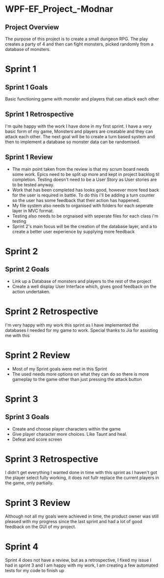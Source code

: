 # WPF-EF_Project_-Modnar
## Project Overview
The purpose of this project is to create a small dungeon RPG. 
The play creates a party of 4 and then can fight monsters, picked randomly from a database of monsters.

# Sprint 1
## Sprint 1 Goals
Basic functioning game with monster and players that can attack each other

## Sprint 1 Retrospective
I'm quite happy with the work I have done in my first sprint. I have a very basic form of my game, Monsters and players are creatable and they can attack each other.
The next goal will be to create a turn based system and then to implement a database so monster data can be randomised.

## Sprint 1 Review
* The main point taken from the review is that my scrum board needs some work. Epics need to be split up more and kept in project backlog til completion. Testing doesn't need to be a User Story as User stories are to be tested anyway. 
* Work that has been completed has looks good, however more feed back for the user is required in battle. To do this i'll be adding a turn counter so the user has some feedback that their action has happened.
* My file system also needs to organised with folders for each seperate layer in MVC format.
* Testing also needs to be orgnaised with seperate files for each class i'm testing
* Sprint 2's main focus will be the creation of the database layer, and a to create a better user experience by supplying more feedback

# Sprint 2
## Sprint 2 Goals
* Link up a Database of monsters and players to the rest of the project
* Create a well display User Interface which, gives good feedback on the action undertaken.

# Sprint 2 Retrospective
I'm very happy with my work this sprint as I have implemented the databases I needed for my game to work. Special thanks to Jia for assisting me with this

# Sprint 2 Review
* Most of my Sprint goals were met in this Sprint
* The used needs more options on what they can do so there is more gameplay to the game other than just pressing the attack button

# Sprint 3
## Sprint 3 Goals
* Create and choose player characters within the game
* Give player character more choices. Like Taunt and heal.
* Defeat and score screen

# Sprint 3 Retrospective
I didn't get everything I wanted done in time with this sprint as I haven't got the player select fully working, it does not fullr replace the current players in the game, only partially.

# Sprint 3 Review
Although not all my goals were achieved in time, the product owner was still pleased with my progress since the last sprint and had a lot of good feedback on the GUI of my project.

# Sprint 4
Sprint 4 does not have a review, but as a retrospective, I fixed my issue I had in sprint 3 and I am happy with my work, I am creating a few automated tests for my code to finish up
